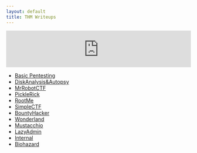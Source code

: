 ```yaml
---
layout: default
title: THM Writeups
---
```


<div style="position: relative; padding-bottom: 20%; height: 0; overflow: hidden; max-width: 100%;">
  <iframe 
    src="https://tryhackme.com/api/v2/badges/public-profile?userPublicId=3960948" 
    style="position: absolute; top:0; left: 0; width: 100%; height: 100%; border: none;"
  ></iframe>
</div>

- [Basic Pentesting](/THMWriteups/writeups/BasicPentesting)
- [DiskAnalysis&Autopsy](/THMWriteups/writeups/DiskAnalysis&Autopsy)
- [MrRobotCTF](/THMWriteups/writeups/MrRobotCTF)
- [PickleRick](/THMWriteups/writeups/PickleRick)
- [RootMe](/THMWriteups/writeups/RootMe)
- [SimpleCTF](/THMWriteups/writeups/SimpleCTF)
- [BountyHacker](/THMWriteups/writeups/BountyHacker)
- [Wonderland](/THMWriteups/writeups/Wonderland)
- [Mustacchio](/THMWriteups/writeups/Mustacchio)
- [LazyAdmin](/THMWriteups/writeups/LazyAdmin)
- [Internal](/THMWriteups/writeups/Internal)
- [Biohazard](/THMWriteups/writeups/Biohazard)
